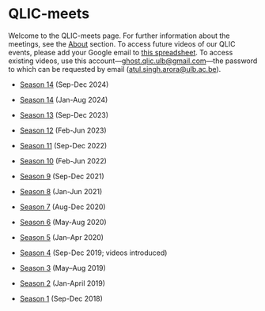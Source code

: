 # QLIC-meets
Welcome to the QLIC-meets page. For further information about the meetings, see the [About](#About) section. To access future videos of our QLIC events, please add your Google email to [this spreadsheet](https://docs.google.com/spreadsheets/d/1_8xdH3ih4KBwd91U2FQ1GKMV2C-C8y-pgjTPMlqSnSI/edit?usp=sharing). To access existing videos, use this account—ghost.qlic.ulb@gmail.com—the password to which can be requested by email (atul.singh.arora@ulb.ac.be).
* [Season 14](https://qlic-meets.github.io/s14) (Sep-Dec 2024)

* [Season 14](https://qlic-meets.github.io/s14) (Jan-Aug 2024)

* [Season 13](https://qlic-meets.github.io/s13) (Sep-Dec 2023)

* [Season 12](https://qlic-meets.github.io/s12) (Feb-Jun 2023)

* [Season 11](https://qlic-meets.github.io/s11) (Sep-Dec 2022)

* [Season 10](https://qlic-meets.github.io/s10) (Feb-Jun 2022)

* [Season 9](https://qlic-meets.github.io/s9) (Sep-Dec 2021)

* [Season 8](https://qlic-meets.github.io/s8) (Jan-Jun 2021)

* [Season 7](https://qlic-meets.github.io/s7) (Aug-Dec 2020)

* [Season 6](https://qlic-meets.github.io/s6) (May-Aug 2020)

* [Season 5](https://qlic-meets.github.io/s5) (Jan–Apr 2020)

* [Season 4](https://qlic-meets.github.io/s4) (Sep-Dec 2019; videos introduced)

* [Season 3](https://qlic-meets.github.io/s3) (May–Aug 2019)

* [Season 2](https://qlic-meets.github.io/s2) (Jan-April 2019)

* [Season 1](https://qlic-meets.github.io/s1) (Sep-Dec 2018)








